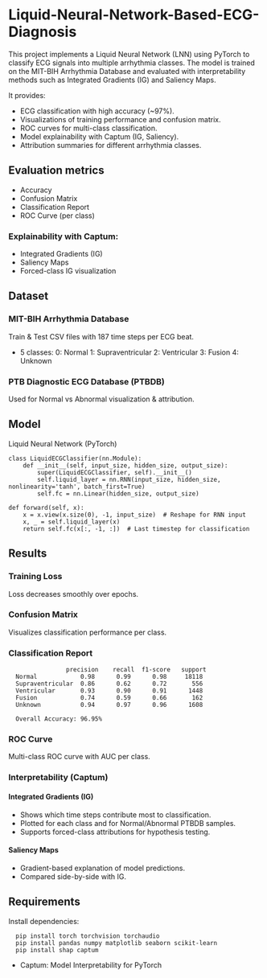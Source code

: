 # Liquid-Neural-Network-Based-ECG-Diagnosis

This project implements a Liquid Neural Network (LNN) using PyTorch to classify ECG signals into multiple arrhythmia classes. The model is trained on the MIT-BIH Arrhythmia Database and evaluated with interpretability methods such as Integrated Gradients (IG) and Saliency Maps.

It provides:

- ECG classification with high accuracy (~97%).
- Visualizations of training performance and confusion matrix.
- ROC curves for multi-class classification.
- Model explainability with Captum (IG, Saliency).
- Attribution summaries for different arrhythmia classes.

## Evaluation metrics

- Accuracy
- Confusion Matrix
- Classification Report
- ROC Curve (per class)

### Explainability with Captum:

- Integrated Gradients (IG)
- Saliency Maps
- Forced-class IG visualization

## Dataset

### MIT-BIH Arrhythmia Database

Train & Test CSV files with 187 time steps per ECG beat.
- 5 classes:
  0: Normal
  1: Supraventricular
  2: Ventricular
  3: Fusion
  4: Unknown

### PTB Diagnostic ECG Database (PTBDB)

Used for Normal vs Abnormal visualization & attribution.

## Model
Liquid Neural Network (PyTorch)

    class LiquidECGClassifier(nn.Module):
        def __init__(self, input_size, hidden_size, output_size):
            super(LiquidECGClassifier, self).__init__()
            self.liquid_layer = nn.RNN(input_size, hidden_size, nonlinearity='tanh', batch_first=True)
            self.fc = nn.Linear(hidden_size, output_size)

    def forward(self, x):
        x = x.view(x.size(0), -1, input_size)  # Reshape for RNN input
        x, _ = self.liquid_layer(x)
        return self.fc(x[:, -1, :])  # Last timestep for classification


## Results
### Training Loss
Loss decreases smoothly over epochs.

### Confusion Matrix
Visualizes classification performance per class.

### Classification Report

                    precision    recall  f1-score   support
      Normal            0.98      0.99      0.98     18118
      Supraventricular  0.86      0.62      0.72       556
      Ventricular       0.93      0.90      0.91      1448
      Fusion            0.74      0.59      0.66       162
      Unknown           0.94      0.97      0.96      1608
      
      Overall Accuracy: 96.95%

### ROC Curve
Multi-class ROC curve with AUC per class.

### Interpretability (Captum)
#### Integrated Gradients (IG)

- Shows which time steps contribute most to classification.
- Plotted for each class and for Normal/Abnormal PTBDB samples.
- Supports forced-class attributions for hypothesis testing.

#### Saliency Maps

- Gradient-based explanation of model predictions.
- Compared side-by-side with IG.

## Requirements

Install dependencies:

      pip install torch torchvision torchaudio
      pip install pandas numpy matplotlib seaborn scikit-learn
      pip install shap captum

* Captum: Model Interpretability for PyTorch
